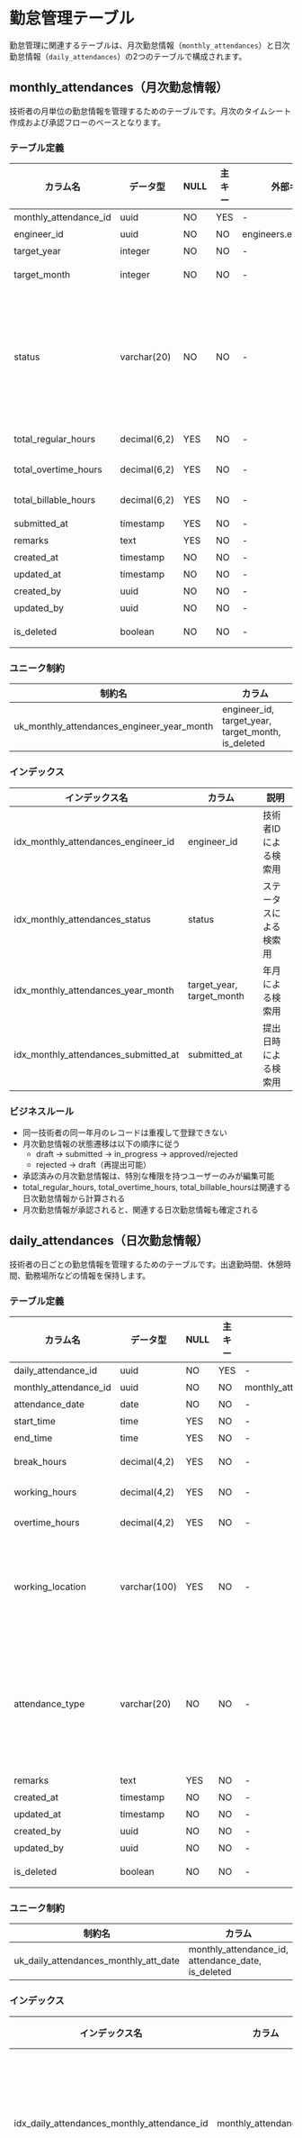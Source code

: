 # 勤怠管理テーブル

勤怠管理に関連するテーブルは、月次勤怠情報（`monthly_attendances`）と日次勤怠情報（`daily_attendances`）の2つのテーブルで構成されます。

## monthly_attendances（月次勤怠情報）

技術者の月単位の勤怠情報を管理するためのテーブルです。月次のタイムシート作成および承認フローのベースとなります。

### テーブル定義

| カラム名 | データ型 | NULL | 主キー | 外部キー | デフォルト | 説明 |
|---------|---------|------|-------|---------|----------|------|
| monthly_attendance_id | uuid | NO | YES | - | - | 月次勤怠ID |
| engineer_id | uuid | NO | NO | engineers.engineer_id | - | 技術者ID |
| target_year | integer | NO | NO | - | - | 対象年 |
| target_month | integer | NO | NO | - | - | 対象月（1-12） |
| status | varchar(20) | NO | NO | - | 'draft' | 状態（draft:下書き, submitted:提出済, in_progress:承認中, approved:承認済, rejected:却下） |
| total_regular_hours | decimal(6,2) | YES | NO | - | 0.00 | 合計所定時間 |
| total_overtime_hours | decimal(6,2) | YES | NO | - | 0.00 | 合計残業時間 |
| total_billable_hours | decimal(6,2) | YES | NO | - | 0.00 | 合計請求可能時間 |
| submitted_at | timestamp | YES | NO | - | NULL | 提出日時 |
| remarks | text | YES | NO | - | NULL | 備考 |
| created_at | timestamp | NO | NO | - | CURRENT_TIMESTAMP | 作成日時 |
| updated_at | timestamp | NO | NO | - | CURRENT_TIMESTAMP | 更新日時 |
| created_by | uuid | NO | NO | - | - | 作成者ID |
| updated_by | uuid | NO | NO | - | - | 更新者ID |
| is_deleted | boolean | NO | NO | - | false | 論理削除フラグ |

### ユニーク制約

| 制約名 | カラム |
|--------|-------|
| uk_monthly_attendances_engineer_year_month | engineer_id, target_year, target_month, is_deleted |

### インデックス

| インデックス名 | カラム | 説明 |
|--------------|-------|------|
| idx_monthly_attendances_engineer_id | engineer_id | 技術者IDによる検索用 |
| idx_monthly_attendances_status | status | ステータスによる検索用 |
| idx_monthly_attendances_year_month | target_year, target_month | 年月による検索用 |
| idx_monthly_attendances_submitted_at | submitted_at | 提出日時による検索用 |

### ビジネスルール

- 同一技術者の同一年月のレコードは重複して登録できない
- 月次勤怠情報の状態遷移は以下の順序に従う
  - draft → submitted → in_progress → approved/rejected
  - rejected → draft（再提出可能）
- 承認済みの月次勤怠情報は、特別な権限を持つユーザーのみが編集可能
- total_regular_hours, total_overtime_hours, total_billable_hoursは関連する日次勤怠情報から計算される
- 月次勤怠情報が承認されると、関連する日次勤怠情報も確定される

## daily_attendances（日次勤怠情報）

技術者の日ごとの勤怠情報を管理するためのテーブルです。出退勤時間、休憩時間、勤務場所などの情報を保持します。

### テーブル定義

| カラム名 | データ型 | NULL | 主キー | 外部キー | デフォルト | 説明 |
|---------|---------|------|-------|---------|----------|------|
| daily_attendance_id | uuid | NO | YES | - | - | 日次勤怠ID |
| monthly_attendance_id | uuid | NO | NO | monthly_attendances.monthly_attendance_id | - | 月次勤怠ID |
| attendance_date | date | NO | NO | - | - | 勤務日 |
| start_time | time | YES | NO | - | NULL | 開始時間 |
| end_time | time | YES | NO | - | NULL | 終了時間 |
| break_hours | decimal(4,2) | YES | NO | - | 0.00 | 休憩時間（時間） |
| working_hours | decimal(4,2) | YES | NO | - | 0.00 | 勤務時間（時間） |
| overtime_hours | decimal(4,2) | YES | NO | - | 0.00 | 残業時間（時間） |
| working_location | varchar(100) | YES | NO | - | 'office' | 勤務場所（office:オフィス, client:クライアント先, home:在宅, etc） |
| attendance_type | varchar(20) | NO | NO | - | 'regular' | 勤務種別（regular:通常勤務, holiday:休日出勤, absence:欠勤, paid_leave:有給休暇, etc） |
| remarks | text | YES | NO | - | NULL | 備考 |
| created_at | timestamp | NO | NO | - | CURRENT_TIMESTAMP | 作成日時 |
| updated_at | timestamp | NO | NO | - | CURRENT_TIMESTAMP | 更新日時 |
| created_by | uuid | NO | NO | - | - | 作成者ID |
| updated_by | uuid | NO | NO | - | - | 更新者ID |
| is_deleted | boolean | NO | NO | - | false | 論理削除フラグ |

### ユニーク制約

| 制約名 | カラム |
|--------|-------|
| uk_daily_attendances_monthly_att_date | monthly_attendance_id, attendance_date, is_deleted |

### インデックス

| インデックス名 | カラム | 説明 |
|--------------|-------|------|
| idx_daily_attendances_monthly_attendance_id | monthly_attendance_id | 月次勤怠IDによる検索用 |
| idx_daily_attendances_attendance_date | attendance_date | 勤務日による検索用 |
| idx_daily_attendances_attendance_type | attendance_type | 勤務種別による検索用 |

### ビジネスルール

- 同一月次勤怠情報内の同一日付のレコードは重複して登録できない
- 開始時間と終了時間から、休憩時間を差し引いた勤務時間を自動計算
- 所定労働時間を超えた場合の超過分を残業時間として自動計算
- 月次勤怠情報のステータスが承認中（in_progress）または承認済（approved）の場合、関連する日次勤怠情報は編集不可
- 休日出勤や有給休暇等の特殊な勤務種別の場合、対応する勤務時間計算ルールを適用

## クエリパターン

### 主要なクエリパターン

1. 技術者IDと年月による月次勤怠情報の取得
   ```
   技術者ID = [engineer_id] AND 対象年 = [target_year] AND 対象月 = [target_month] AND is_deleted = false
   ```

2. ステータスによる月次勤怠情報の検索
   ```
   状態 = [status] AND is_deleted = false
   ```

3. 月次勤怠IDによる日次勤怠情報の取得
   ```
   月次勤怠ID = [monthly_attendance_id] AND is_deleted = false
   ORDER BY 勤務日
   ```

4. 期間指定による日次勤怠情報の取得
   ```
   勤務日 BETWEEN [start_date] AND [end_date] AND is_deleted = false
   ```

5. 勤務種別によるフィルタリング
   ```
   勤務種別 = [attendance_type] AND is_deleted = false
   ```

### パフォーマンス最適化

- 月次集計クエリのパフォーマンス向上のため、月次勤怠情報テーブルに合計時間のカラムを持たせる
- 日次勤怠情報の検索で頻繁に使用される条件（月次勤怠ID、勤務日、勤務種別）に対応するインデックスを作成
- 月次レポート生成時のパフォーマンス向上のため、承認済みデータのキャッシュ戦略を検討

## データ整合性

- 月次勤怠情報の合計時間は、関連する日次勤怠情報の合計と一致する必要がある
- 日次勤怠情報の勤務時間、残業時間などは、開始時間、終了時間、休憩時間から整合性を保って計算される
- トリガーまたはアプリケーションロジックにより、関連テーブル間の整合性を維持
- 月次勤怠情報の対象年月と、日次勤怠情報の勤務日の年月は一致している必要がある